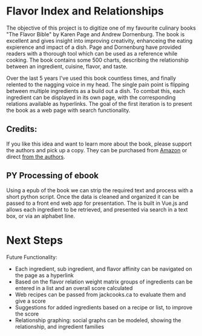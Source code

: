 # Flavor Index and Relationships
The objective of this project is to digitize one of my favourite culinary books "The Flavor Bible" by Karen Page and Andrew Dornenburg. The book is excellent and gives insight into improving creativity, enhanceing the eating expierence and impact of a dish. Page and Dornenburg have provided readers with a thorough tool which can be used as a reference while cooking. The book contains some 500 charts, describing the relationship between an ingredient, cuisine, flavor, and taste.

Over the last 5 years I've used this book countless times, and finally relented to the nagging voice in my head. The single pain point is flipping between multiple ingredients as a build out a dish. To combat this, each ingredient can be displayed in its own page, with the corresponding relations available as hyperlinks. The goal of the first iteration is to present the book as a web page with search functionality.

## Credits:
If you like this idea and want to learn more about the book, please support the authors and pick up a copy. They can be purchased from [Amazon](https://www.amazon.ca/gp/product/0316118400/ref=dbs_a_def_rwt_bibl_vppi_i0) or direct [from the authors](https://karenandandrew.com/books/the-flavor-bible/).

## PY Processing of ebook
Using a epub of the book we can strip the required text and process with a short python script. Once the data is cleaned and organized it can be passed to a front end web app for presentation. The is built in Vue.js and allows each ingredient to be retrieved, and presented via search in a text box, or via an alphabet line. 

# Next Steps
Future Functionality:
* Each ingredient, sub ingredient, and flavor affinity can be navigated on the page as a hyperlink
* Based on the flavor relation weight matrix groups of ingredients can be entered in a list and an overall score calculated
* Web recipes can be passed from jackcooks.ca to evaluate them and give a score
* Suggestions for added ingredients based on a recipe or list, to improve the score
* Relationship graphing: social graphs can be modeled, showing the relationship, and ingredient families
